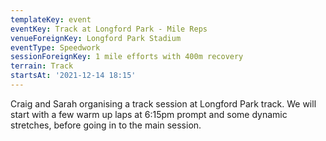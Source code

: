 ```yaml
---
templateKey: event
eventKey: Track at Longford Park - Mile Reps
venueForeignKey: Longford Park Stadium
eventType: Speedwork
sessionForeignKey: 1 mile efforts with 400m recovery
terrain: Track
startsAt: '2021-12-14 18:15'
---
```

Craig and Sarah organising a track session at Longford Park track. We will start with a few 
warm up laps at 6:15pm prompt and some dynamic stretches, before going in to the main session.
